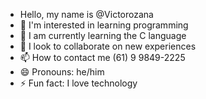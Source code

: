- Hello, my name is @Victorozana
- 👀 I'm interested in learning programming
- 🌱 I am currently learning the C language
- 💞️ I look to collaborate on new experiences
- 📫 How to contact me (61) 9 9849-2225
- 😄 Pronouns: he/him
- ⚡ Fun fact: I love technology
<!---
Victorozana/Victorozana is a ✨ special ✨ repository because its `README.md` (this file) appears on your GitHub profile.
You can click the Preview link to take a look at your changes.
--->
